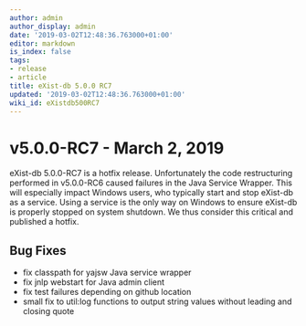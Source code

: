 ```yaml
---
author: admin
author_display: admin
date: '2019-03-02T12:48:36.763000+01:00'
editor: markdown
is_index: false
tags:
- release
- article
title: eXist-db 5.0.0 RC7
updated: '2019-03-02T12:48:36.763000+01:00'
wiki_id: eXistdb500RC7
---
```


# v5.0.0-RC7 - March 2, 2019

eXist-db 5.0.0-RC7 is a hotfix release. Unfortunately the code restructuring performed in v5.0.0-RC6 caused failures in the Java Service Wrapper.
This will especially impact Windows users, who typically start and stop eXist-db as a service. Using a service is the only way on Windows 
to ensure eXist-db is properly stopped on system shutdown. We thus consider this critical and published a hotfix.

## Bug Fixes

* fix classpath for yajsw Java service wrapper
* fix jnlp webstart for Java admin client
* fix test failures depending on github location
* small fix to util:log functions to output string values without leading and closing quote
